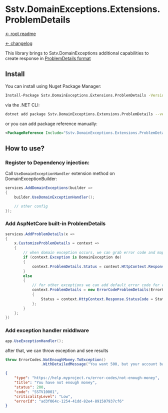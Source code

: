 Sstv.DomainExceptions.Extensions.ProblemDetails
=============

[<- root readme](./../README.md)

[<- changelog](./CHANGELOG.md)

This library brings to Sstv.DomainExceptions additional capabilities to create response in [ProblemDetails format](https://datatracker.ietf.org/doc/rfc9457/)

## Install

You can install using Nuget Package Manager:

```bash
Install-Package Sstv.DomainExceptions.Extensions.ProblemDetails -Version 3.0.0
```

via the .NET CLI:

```bash
dotnet add package Sstv.DomainExceptions.Extensions.ProblemDetails --version 3.0.0
```

or you can add package reference manually:

```xml
<PackageReference Include="Sstv.DomainExceptions.Extensions.ProblemDetails" Version="3.0.0" />
```

## How to use?

### Register to Dependency injection:
Call `UseDomainExceptionHandler` extension method on DomainExceptionBuilder:

```csharp
services.AddDomainExceptions(builder =>
{
    builder.UseDomainExceptionHandler();

    // other config
});
```

### Add AspNetCore built-in ProblemDetails

```csharp
services.AddProblemDetails(x =>
{
    x.CustomizeProblemDetails = context =>
    {
        // when domain exception occurs, we can grab error code and map HTTP status code for him
        if (context.Exception is DomainException de)
        {
            context.ProblemDetails.Status = context.HttpContext.Response.StatusCode = ErrorCodeMapping.MapToStatusCode(de.ErrorCode);
        }
        else
        {
            // for other exceptions we can add default error code for consistent behavior
            context.ProblemDetails = new ErrorCodeProblemDetails(ErrorCodes.Default.GetDescription())
            {
                Status = context.HttpContext.Response.StatusCode = StatusCodes.Status500InternalServerError
            };
        }
    };
})
```

### Add exception handler middlware

```csharp
app.UseExceptionHandler();
```

after that, we can throw exception and see results

```csharp
throw ErrorCodes.NotEnoughMoney.ToException()
                .WithDetailedMessage("You want 500, but your account balance is 300.");
```

```json
{
    "type": "https://help.myproject.ru/error-codes/not-enough-money",
    "title": "You have not enough money",
    "status": 200,
    "code": "SSTV10001",
    "criticalityLevel": "Low",
    "errorId": "ad3f064c-1254-41dd-82e4-891507937cf6"
}
```